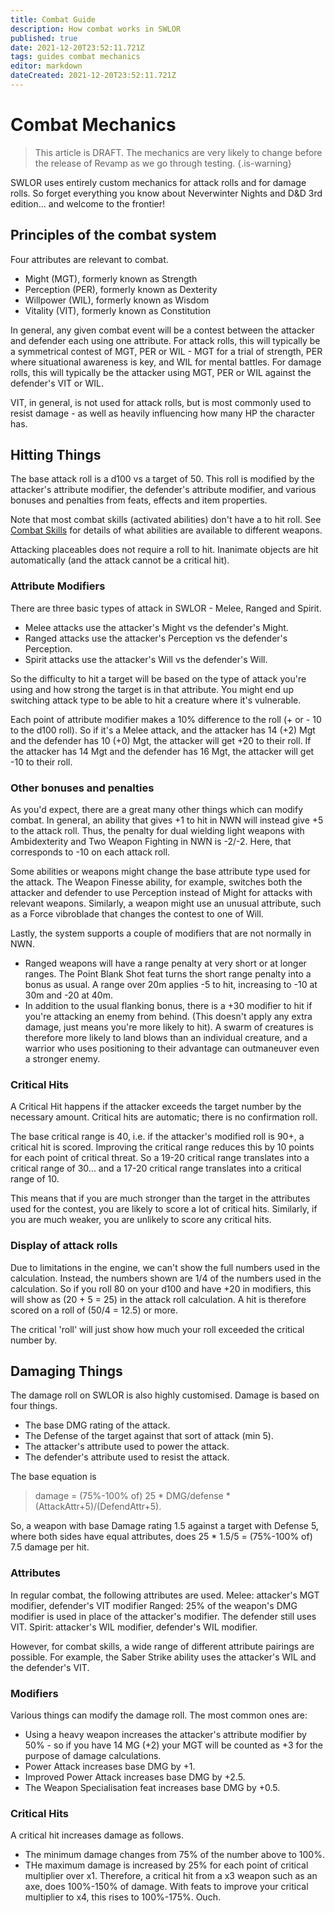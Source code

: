 ```yaml
---
title: Combat Guide
description: How combat works in SWLOR
published: true
date: 2021-12-20T23:52:11.721Z
tags: guides combat mechanics
editor: markdown
dateCreated: 2021-12-20T23:52:11.721Z
---
```


# Combat Mechanics
> This article is DRAFT.  The mechanics are very likely to change before the release of Revamp as we go through testing. 
{.is-warning}

SWLOR uses entirely custom mechanics for attack rolls and for damage rolls.  So forget everything you know about Neverwinter Nights and D&D 3rd edition... and welcome to the frontier!

## Principles of the combat system
Four attributes are relevant to combat.
* Might (MGT), formerly known as Strength
* Perception (PER), formerly known as Dexterity
* Willpower (WIL), formerly known as Wisdom
* Vitality (VIT), formerly known as Constitution

In general, any given combat event will be a contest between the attacker and defender each using one attribute.  For attack rolls, this will typically be a symmetrical contest of MGT, PER or WIL - MGT for a trial of strength, PER where situational awareness is key, and WIL for mental battles. For damage rolls, this will typically be the attacker using MGT, PER or WIL against the defender's VIT or WIL. 

VIT, in general, is not used for attack rolls, but is most commonly used to resist damage - as well as heavily influencing how many HP the character has.

## Hitting Things

The base attack roll is a d100 vs a target of 50.  This roll is modified by the attacker's attribute modifier, the defender's attribute modifier, and various bonuses and penalties from feats, effects and item properties. 

Note that most combat skills (activated abilities) don't have a to hit roll. See [Combat Skills](/Gameplay/combat-skills) for details of what abilities are available to different weapons. 

Attacking placeables does not require a roll to hit.  Inanimate objects are hit automatically (and the attack cannot be a critical hit). 

### Attribute Modifiers

There are three basic types of attack in SWLOR - Melee, Ranged and Spirit.  
* Melee attacks use the attacker's Might vs the defender's Might. 
* Ranged attacks use the attacker's Perception vs the defender's Perception.
* Spirit attacks use the attacker's Will vs the defender's Will.

So the difficulty to hit a target will be based on the type of attack you're using and how strong the target is in that attribute.  You might end up switching attack type to be able to hit a creature where it's vulnerable.

Each point of attribute modifier makes a 10% difference to the roll (+ or - 10 to the d100 roll).  So if it's a Melee attack, and the attacker has 14 (+2) Mgt and the defender has 10 (+0) Mgt, the attacker will get +20 to their roll. If the attacker has 14 Mgt and the defender has 16 Mgt, the attacker will get -10 to their roll.

### Other bonuses and penalties

As you'd expect, there are a great many other things which can modify combat.  In general, an ability that gives +1 to hit in NWN will instead give +5 to the attack roll.  Thus, the penalty for dual wielding light weapons with Ambidexterity and Two Weapon Fighting in NWN is -2/-2.  Here, that corresponds to -10 on each attack roll.

Some abilities or weapons might change the base attribute type used for the attack.  The Weapon Finesse ability, for example, switches both the attacker and defender to use Perception instead of Might for attacks with relevant weapons.  Similarly, a weapon might use an unusual attribute, such as a Force vibroblade that changes the contest to one of Will.

Lastly, the system supports a couple of modifiers that are not normally in NWN.
* Ranged weapons will have a range penalty at very short or at longer ranges.  The Point Blank Shot feat turns the short range penalty into a bonus as usual.  A range over 20m applies -5 to hit, increasing to -10 at 30m and -20 at 40m. 
* In addition to the usual flanking bonus, there is a +30 modifier to hit if you're attacking an enemy from behind.  (This doesn't apply any extra damage, just means you're more likely to hit).  A swarm of creatures is therefore more likely to land blows than an individual creature, and a warrior who uses positioning to their advantage can outmaneuver even a stronger enemy.

### Critical Hits
A Critical Hit happens if the attacker exceeds the target number by the necessary amount.  Critical hits are automatic; there is no confirmation roll.

The base critical range is 40, i.e. if the attacker's modified roll is 90+, a critical hit is scored.  Improving the critical range reduces this by 10 points for each point of critical threat.  So a 19-20 critical range translates into a critical range of 30... and a 17-20 critical range translates into a critical range of 10.

This means that if you are much stronger than the target in the attributes used for the contest, you are likely to score a lot of critical hits.  Similarly, if you are much weaker, you are unlikely to score any critical hits.

### Display of attack rolls
Due to limitations in the engine, we can't show the full numbers used in the calculation.  Instead, the numbers shown are 1/4 of the numbers used in the calculation. So if you roll 80 on your d100 and have +20 in modifiers, this will show as (20 + 5 = 25) in the attack roll calculation.  A hit is therefore scored on a roll of (50/4 = 12.5) or more. 

The critical 'roll' will just show how much your roll exceeded the critical number by.

## Damaging Things

The damage roll on SWLOR is also highly customised.  Damage is based on four things.
* The base DMG rating of the attack.
* The Defense of the target against that sort of attack (min 5).
* The attacker's attribute used to power the attack.
* The defender's attribute used to resist the attack.

The base equation is 
>damage = (75%-100% of) 25 * DMG/defense * (AttackAttr+5)/(DefendAttr+5).

So, a weapon with base Damage rating 1.5 against a target with Defense 5, where both sides have equal attributes, does 25 * 1.5/5 = (75%-100% of) 7.5 damage per hit. 

### Attributes
In regular combat, the following attributes are used.
Melee: attacker's MGT modifier, defender's VIT modifier
Ranged: 25% of the weapon's DMG modifier is used in place of the attacker's modifier.  The defender still uses VIT.
Spirit: attacker's WIL modifier, defender's WIL modifier.

However, for combat skills, a wide range of different attribute pairings are possible. For example, the Saber Strike ability uses the attacker's WIL and the defender's VIT.

### Modifiers
Various things can modify the damage roll.  The most common ones are:
* Using a heavy weapon increases the attacker's attribute modifier by 50% - so if you have 14 MG (+2) your MGT will be counted as +3 for the purpose of damage calculations.
* Power Attack increases base DMG by +1.
* Improved Power Attack increases base DMG by +2.5.
* The Weapon Specialisation feat increases base DMG by +0.5.

### Critical Hits
A critical hit increases damage as follows.
* The minimum damage changes from 75% of the number above to 100%.
* THe maximum damage is increased by 25% for each point of critical multiplier over x1.
Therefore, a critical hit from a x3 weapon such as an axe, does 100%-150% of damage. With feats to improve your critical multiplier to x4, this rises to 100%-175%. Ouch.

